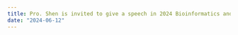 ```yaml
---
title: Pro. Shen is invited to give a speech in 2024 Bioinformatics and intelligent information processing conference.
date: "2024-06-12"
---
```

